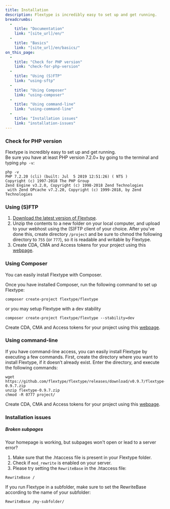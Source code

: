 ```yaml
---
title: Installation
description: Flextype is incredibly easy to set up and get running.
breadcrumbs:
  - 
    title: "Documentation"
    link: "[site_url]/en/"
  - 
    title: "Basics"
    link: "[site_url]/en/basics/"
on_this_page:
  - 
    title: "Check for PHP version"
    link: "check-for-php-version"
  - 
    title: "Using (S)FTP"
    link: "using-sftp"
  - 
    title: "Using Composer"
    link: "using-composer"
  - 
    title: "Using command-line"
    link: "using-command-line"
  - 
    title: "Installation issues"
    link: "installation-issues"
---
```


### <a name="check-for-php-version"></a> Check for PHP version

Flextype is incredibly easy to set up and get running.  
Be sure you have at least PHP version 7.2.0+ by going to the terminal and typing `php -v`:

```plaintext
php -v
PHP 7.2.20 (cli) (built: Jul  5 2019 12:51:26) ( NTS )
Copyright (c) 1997-2018 The PHP Group
Zend Engine v3.2.0, Copyright (c) 1998-2018 Zend Technologies
 with Zend OPcache v7.2.20, Copyright (c) 1999-2018, by Zend Technologies
```

### <a name="using-sftp"></a> Using (S)FTP

1. [Download the latest version of Flextype](https://flextype.org/en/downloads).
2. Unzip the contents to a new folder on your local computer, and upload to your webhost using the (S)FTP client of your choice. After you’ve done this, create directory <code>/project</code> and be sure to chmod the following directory to <code>755</code> (or <code>777</code>), so it is readable and writable by Flextype.<br>
3. Create CDA, CMA and Access tokens for your project using this [webpage](https://flextype.org/en/api-token-generator).

### <a name="using-composer"></a> Using Composer

You can easily install Flextype with Composer.

Once you have installed Composer, run the following command to set up Flextype:

```plaintext
composer create-project flextype/flextype
```

or you may setup Flextype with a dev stability

```plaintext
composer create-project flextype/flextype --stability=dev
```

Create CDA, CMA and Access tokens for your project using this <a href="http://flextype.org/en/downloads">webpage</a>.

### <a name="using-command-line"></a> Using command-line

If you have command-line access, you can easily install Flextype by executing a few commands. First, create the directory where you want to install Flextype, if it doesn’t already exist. Enter the directory, and execute the following commands:

```plaintext
wget https://github.com/flextype/flextype/releases/download/v0.9.7/flextype-0.9.7.zip
unzip flextype-0.9.7.zip
chmod -R 0777 project/
```

Create CDA, CMA and Access tokens for your project using this <a href="http://flextype.org/en/downloads">webpage</a>.

### <a name="installation-issues"></a> Installation issues

##### Broken subpages

Your homepage is working, but subpages won't open or lead to a server error?

1. Make sure that the .htaccess file is present in your Flextype folder.
2. Check if `mod_rewrite` is enabled on your server.
3. Please try setting the `RewriteBase` in the .htaccess file:

```
RewriteBase /
```

If you run Flextype in a subfolder, make sure to set the RewriteBase according to the name of your subfolder:

```
RewriteBase /my-subfolder/
```

